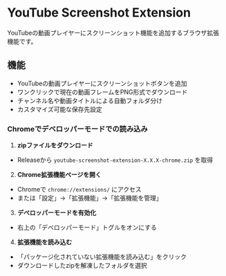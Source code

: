 # YouTube Screenshot Extension

YouTubeの動画プレイヤーにスクリーンショット機能を追加するブラウザ拡張機能です。

## 機能

- YouTubeの動画プレイヤーにスクリーンショットボタンを追加
- ワンクリックで現在の動画フレームをPNG形式でダウンロード
- チャンネル名や動画タイトルによる自動フォルダ分け
- カスタマイズ可能な保存先設定

### Chromeでデベロッパーモードでの読み込み

1. **zipファイルをダウンロード**
  - Releaseから `youtube-screenshot-extension-X.X.X-chrome.zip` を取得

2. **Chrome拡張機能ページを開く**
  - Chromeで `chrome://extensions/` にアクセス
  - または「設定」→「拡張機能」→「拡張機能を管理」

3. **デベロッパーモードを有効化**
  - 右上の「デベロッパーモード」トグルをオンにする

4. **拡張機能を読み込む**
  - 「パッケージ化されていない拡張機能を読み込む」をクリック
  - ダウンロードしたzipを解凍したフォルダを選択
